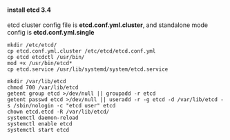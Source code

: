 #### install etcd 3.4

etcd cluster config file is **etcd.conf.yml.cluster**, and standalone mode config is **etcd.conf.yml.single**

```
mkdir /etc/etcd/
cp etcd.conf.yml.cluster /etc/etcd/etcd.conf.yml
cp etcd etcdctl /usr/bin/
mod +x /usr/bin/etcd*
cp etcd.service /usr/lib/systemd/system/etcd.service

mkdir /var/lib/etcd
chmod 700 /var/lib/etcd
getent group etcd >/dev/null || groupadd -r etcd
getent passwd etcd >/dev/null || useradd -r -g etcd -d /var/lib/etcd -s /sbin/nologin -c "etcd user" etcd
chown etcd.etcd -R /var/lib/etcd/
systemctl daemon-reload
systemctl enable etcd
systemctl start etcd
```

